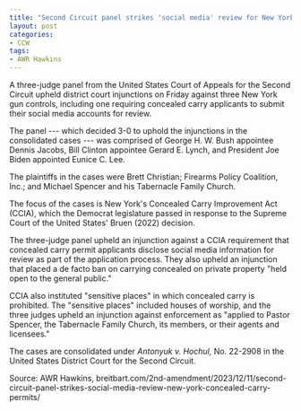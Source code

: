 ```yaml
---
title: "Second Circuit panel strikes 'social media' review for New York concealed carry permits"
layout: post
categories:
- CCW
tags:
- AWR Hawkins
---
```


A three-judge panel from the United States Court of Appeals for the Second Circuit upheld district court injunctions on Friday against three New York gun controls, including one requiring concealed carry applicants to submit their social media accounts for review.

The panel --- which decided 3-0 to uphold the injunctions in the consolidated cases --- was comprised of George H. W. Bush appointee Dennis Jacobs, Bill Clinton appointee Gerard E. Lynch, and President Joe Biden appointed Eunice C. Lee.

The plaintiffs in the cases were Brett Christian; Firearms Policy Coalition, Inc.; and Michael Spencer and his Tabernacle Family Church.

The focus of the cases is New York's Concealed Carry Improvement Act (CCIA), which the Democrat legislature passed in response to the Supreme Court of the United States' Bruen (2022) decision.

The three-judge panel upheld an injunction against a CCIA requirement that concealed carry permit applicants disclose social media information for review as part of the application process. They also upheld an injunction that placed a de facto ban on carrying concealed on private property "held open to the general public."

CCIA also instituted "sensitive places" in which concealed carry is prohibited. The "sensitive places" included houses of worship, and the three judges upheld an injunction against enforcement as "applied to Pastor Spencer, the Tabernacle Family Church, its members, or their agents and licensees."

The cases are consolidated under *Antonyuk v. Hochul,* No. 22-2908 in the United States District Court for the Second Circuit.

Source: AWR Hawkins, breitbart.com/2nd-amendment/2023/12/11/second-circuit-panel-strikes-social-media-review-new-york-concealed-carry-permits/
